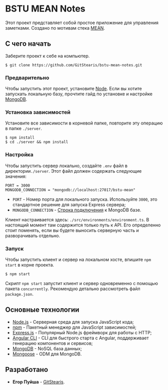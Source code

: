 # BSTU MEAN Notes

Этот проект представляет собой простое приложение для управления заметками. Создано по мотивам стека [MEAN](https://www.ibm.com/cloud/learn/mean-stack-explained).

## С чего начать

Заберите проект к себе на компьютер.

```
$ git clone https://github.com/GitStearis/bstu-mean-notes.git
```

### Предварительно

Чтобы запустить этот проект, установите [Node](https://nodejs.org/en/download/package-manager/). Если вы хотите запускать локальную базу, прочтите гайд по установке и настройке [MongoDB](https://docs.mongodb.com/manual/tutorial/install-mongodb-on-windows/).

### Установка зависимостей

Установите все зависимости в корневой папке, повторите эту операцию в папке `./server`.

```
$ npm install
$ cd ./server && npm install
```

### Настройка

Чтобы запустить сервер локально, создайте `.env` файл в директории`./server`. Этот файл должен содержать следующие значения:

```
PORT = 3000
MONGODB_CONNECTION = "mongodb://localhost:27017/bstu-mean"
```

* `PORT` - Номер порта для локального запуска. Используйте `3000`, это стандартное решение для запуска Express сервера;
* `MONGODB_CONNECTION` - [Строка подключения](https://docs.mongodb.com/manual/reference/connection-string/) к MongoDB базе.

Клиент настраивается здесь: `./src/environments/environment.ts`. В настоящий момент там содержится только путь к API. Его определенно стоит поменять, если вы будете выносить серверную часть и разворачивать отдельно.


### Запуск

Чтобы запустить клиент и сервер на локальном хосте, впишите `npm start` в корне проекта.

```
$ npm start
```

Скрипт `npm start` запустит клиент и сервер одновременно с помощью пакета `concurrently`. Рекомендую детально рассмотреть файл `package.json`.

## Основные технологии

- [Node.js](https://github.com/nodejs/node) - Серверная среда для запуска JavaScript кода;
- [npm](https://github.com/npm/npm) - Пакетный менеджер для JavaScript зависимостей;
- [Express.js](https://github.com/expressjs/express) - Популярный Node.js фреймворк для работы с HTTP;
- [Angular CLI](https://github.com/angular/angular-cli) - CLI для быстрого старта с Angular, поддерживает генерацию компонентов и сервисов;
- [MongoDB](https://www.mongodb.com/) - NoSQL база данных;
- [Mongoose](http://mongoosejs.com/) - ODM для MongoDB.

## Разработано

* **Егор Пуйша** - [GitStearis](https://github.com/GitStearis).

